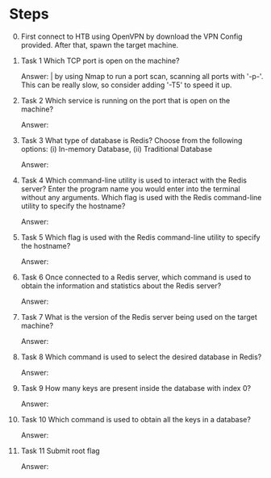 # Steps

0.  First connect to HTB using OpenVPN by download the VPN Config provided. After that, spawn the target machine.
  
1.  Task 1
    Which TCP port is open on the machine? 
    
    Answer: | by using Nmap to run a port scan, scanning all ports with '-p-'. This can be really slow, so consider adding '-T5' to speed it up.

2.  Task 2
    Which service is running on the port that is open on the machine? 
    
    Answer:

3.  Task 3
    What type of database is Redis? Choose from the following options: (i) In-memory Database, (ii) Traditional Database 

    Answer:

4.  Task 4
    Which command-line utility is used to interact with the Redis server? Enter the program name you would enter into the terminal without any arguments. 
    Which flag is used with the Redis command-line utility to specify the hostname?
    
    Answer:

6.  Task 5
    Which flag is used with the Redis command-line utility to specify the hostname? 
    
    Answer:

7.  Task 6
    Once connected to a Redis server, which command is used to obtain the information and statistics about the Redis server? 
    
    Answer:
    
8.  Task 7
    What is the version of the Redis server being used on the target machine?
    
    Answer:

9.  Task 8
    Which command is used to select the desired database in Redis? 
    
    Answer:

10.  Task 9
    How many keys are present inside the database with index 0? 
    
     Answer:

11.  Task 10
     Which command is used to obtain all the keys in a database? 
    
     Answer:


12.  Task 11
     Submit root flag 
    
     Answer:
